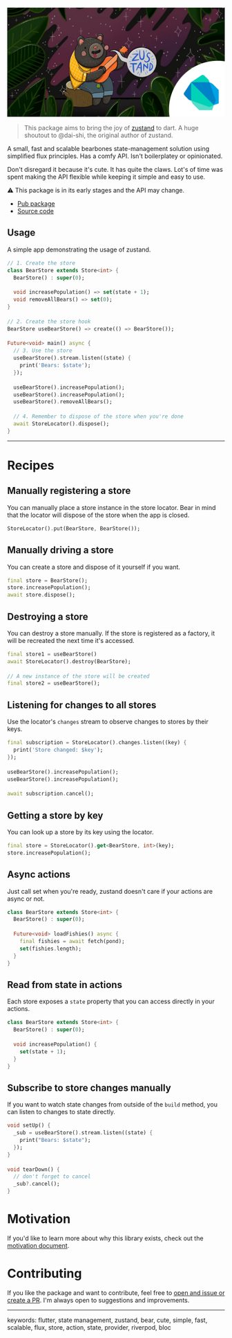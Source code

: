 <p align="center">
  <img src="https://raw.githubusercontent.com/josiahsrc/flutter_zustand/main/assets/bear_dart.jpg" />
</p>

> This package aims to bring the joy of [zustand](https://github.com/pmndrs/zustand?tab=readme-ov-file) to dart. A huge shoutout to @dai-shi, the original author of zustand.

A small, fast and scalable bearbones state-management solution using simplified flux principles. Has a comfy API. Isn't boilerplatey or opinionated.

Don't disregard it because it's cute. It has quite the claws. Lot's of time was spent making the API flexible while keeping it simple and easy to use.

:warning: This package is in its early stages and the API may change.

- [Pub package](https://pub.dev/packages/zustand)
- [Source code](https://github.com/josiahsrc/flutter_zustand/blob/main/packages/zustand)

## Usage

A simple app demonstrating the usage of zustand.

```dart
// 1. Create the store
class BearStore extends Store<int> {
  BearStore() : super(0);

  void increasePopulation() => set(state + 1);
  void removeAllBears() => set(0);
}

// 2. Create the store hook
BearStore useBearStore() => create(() => BearStore());

Future<void> main() async {
  // 3. Use the store
  useBearStore().stream.listen((state) {
    print('Bears: $state');
  });

  useBearStore().increasePopulation();
  useBearStore().increasePopulation();
  useBearStore().removeAllBears();

  // 4. Remember to dispose of the store when you're done
  await StoreLocator().dispose();
}
```

---

# Recipes

## Manually registering a store

You can manually place a store instance in the store locator. Bear in mind that the locator will dispose of the store when the app is closed.

```dart
StoreLocator().put(BearStore, BearStore());
```

## Manually driving a store

You can create a store and dispose of it yourself if you want.

```dart
final store = BearStore();
store.increasePopulation();
await store.dispose();
```

## Destroying a store

You can destroy a store manually. If the store is registered as a factory, it will be recreated the next time it's accessed.

```dart
final store1 = useBearStore()
await StoreLocator().destroy(BearStore);

// A new instance of the store will be created
final store2 = useBearStore();
```

## Listening for changes to all stores

Use the locator's `changes` stream to observe changes to stores by their keys.

```dart
final subscription = StoreLocator().changes.listen((key) {
  print('Store changed: $key');
});

useBearStore().increasePopulation();
useBearStore().increasePopulation();

await subscription.cancel();
```

## Getting a store by key

You can look up a store by its key using the locator.

```dart
final store = StoreLocator().get<BearStore, int>(key);
store.increasePopulation();
```

## Async actions

Just call set when you're ready, zustand doesn't care if your actions are async or not.

```dart
class BearStore extends Store<int> {
  BearStore() : super(0);

  Future<void> loadFishies() async {
    final fishies = await fetch(pond);
    set(fishies.length);
  }
}
```

## Read from state in actions

Each store exposes a `state` property that you can access directly in your actions.

```dart
class BearStore extends Store<int> {
  BearStore() : super(0);

  void increasePopulation() {
    set(state + 1);
  }
}
```

## Subscribe to store changes manually

If you want to watch state changes from outside of the `build` method, you can listen to changes to state directly.

```dart
void setUp() {
  _sub = useBearStore().stream.listen((state) {
    print("Bears: $state");
  });
}

void tearDown() {
  // don't forget to cancel
  _sub?.cancel(); 
}
```

# Motivation

If you'd like to learn more about why this library exists, check out the [motivation document](https://github.com/josiahsrc/flutter_zustand/blob/main/docs/motivation.md).

# Contributing

If you like the package and want to contribute, feel free to [open and issue or create a PR](https://github.com/josiahsrc/flutter_zustand/tree/main). I'm always open to suggestions and improvements.

---

keywords: flutter, state management, zustand, bear, cute, simple, fast, scalable, flux, store, action, state, provider, riverpod, bloc
